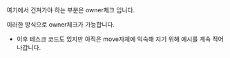 여기에서 건져가야 하는 부분은 owner체크 입니다.

이러한 방식으로 owner체크가 가능합니다.

- 이후 테스크 코드도 있지만 아직은 move자체에 익숙해 지기 위해 예시를 계속 적어나갑니다.
